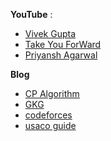 
**YouTube** : 
- [Vivek Gupta](https://www.youtube.com/watch?v=syDV-PzET-M&list=PLqf9emQRQrnKA_EeveiXQj_uP25w8_5qL)
- [Take You ForWard](https://www.youtube.com/watch?v=FfXoiwwnxFw&list=PLgUwDviBIf0qUlt5H_kiKYaNSqJ81PMMY) 
- [Priyansh Agarwal](https://www.youtube.com/watch?v=G-uriCpjSOA&list=PLAj_13N2fk-RA6wvOUmWOyUeL9zmWFJoI)


**Blog**
- [CP Algorithm](https://cp-algorithms.com/dynamic_programming/intro-to-dp.html)
- [GKG](https://www.geeksforgeeks.org/dynamic-programming/)
- [codeforces](https://codeforces.com/blog/entry/67679)
- [usaco guide](https://usaco.guide/gold/intro-dp?lang=cpp)